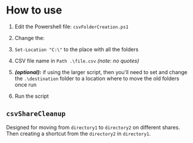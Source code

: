# How to use

1. Edit the Powershell file: `csvFolderCreation.ps1`

1. Change the:

  1. `Set-Location "C:\"` to the place with all the folders

  1. CSV file name in `Path .\file.csv` _(note: no quotes)_

  1. _**(optional):**_ if using the larger script, then you'll need to set and change the `.\destination` folder to a location where to move the old folders once run

1. Run the script

## `csvShareCleanup`

Designed for moving from `directory1` to `directory2` on different shares. Then creating a shortcut from the `directory2` in `directory1`.
